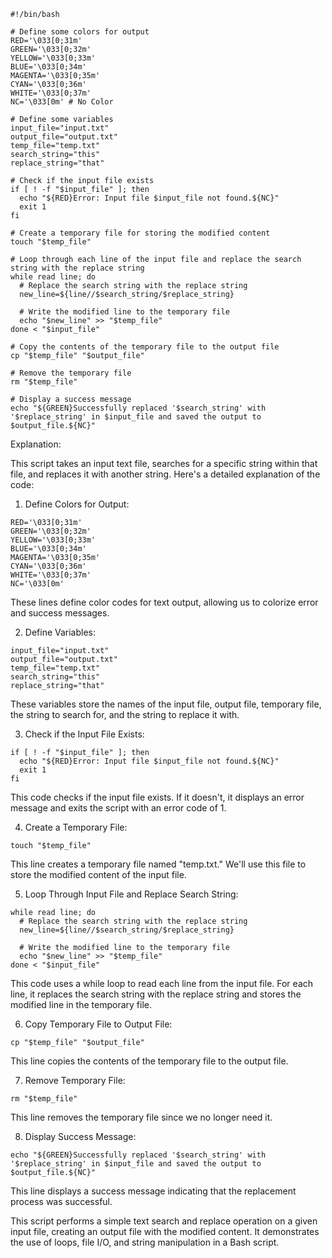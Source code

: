 ```
#!/bin/bash

# Define some colors for output
RED='\033[0;31m'
GREEN='\033[0;32m'
YELLOW='\033[0;33m'
BLUE='\033[0;34m'
MAGENTA='\033[0;35m'
CYAN='\033[0;36m'
WHITE='\033[0;37m'
NC='\033[0m' # No Color

# Define some variables
input_file="input.txt"
output_file="output.txt"
temp_file="temp.txt"
search_string="this"
replace_string="that"

# Check if the input file exists
if [ ! -f "$input_file" ]; then
  echo "${RED}Error: Input file $input_file not found.${NC}"
  exit 1
fi

# Create a temporary file for storing the modified content
touch "$temp_file"

# Loop through each line of the input file and replace the search string with the replace string
while read line; do
  # Replace the search string with the replace string
  new_line=${line//$search_string/$replace_string}

  # Write the modified line to the temporary file
  echo "$new_line" >> "$temp_file"
done < "$input_file"

# Copy the contents of the temporary file to the output file
cp "$temp_file" "$output_file"

# Remove the temporary file
rm "$temp_file"

# Display a success message
echo "${GREEN}Successfully replaced '$search_string' with '$replace_string' in $input_file and saved the output to $output_file.${NC}"
```

Explanation:

This script takes an input text file, searches for a specific string within that file, and replaces it with another string. Here's a detailed explanation of the code:

1. Define Colors for Output:

```
RED='\033[0;31m'
GREEN='\033[0;32m'
YELLOW='\033[0;33m'
BLUE='\033[0;34m'
MAGENTA='\033[0;35m'
CYAN='\033[0;36m'
WHITE='\033[0;37m'
NC='\033[0m'
```
These lines define color codes for text output, allowing us to colorize error and success messages.

2. Define Variables:

```
input_file="input.txt"
output_file="output.txt"
temp_file="temp.txt"
search_string="this"
replace_string="that"
```
These variables store the names of the input file, output file, temporary file, the string to search for, and the string to replace it with.

3. Check if the Input File Exists:

```
if [ ! -f "$input_file" ]; then
  echo "${RED}Error: Input file $input_file not found.${NC}"
  exit 1
fi
```
This code checks if the input file exists. If it doesn't, it displays an error message and exits the script with an error code of 1.

4. Create a Temporary File:

```
touch "$temp_file"
```
This line creates a temporary file named "temp.txt." We'll use this file to store the modified content of the input file.

5. Loop Through Input File and Replace Search String:

```
while read line; do
  # Replace the search string with the replace string
  new_line=${line//$search_string/$replace_string}

  # Write the modified line to the temporary file
  echo "$new_line" >> "$temp_file"
done < "$input_file"
```
This code uses a while loop to read each line from the input file. For each line, it replaces the search string with the replace string and stores the modified line in the temporary file.

6. Copy Temporary File to Output File:

```
cp "$temp_file" "$output_file"
```
This line copies the contents of the temporary file to the output file.

7. Remove Temporary File:

```
rm "$temp_file"
```
This line removes the temporary file since we no longer need it.

8. Display Success Message:

```
echo "${GREEN}Successfully replaced '$search_string' with '$replace_string' in $input_file and saved the output to $output_file.${NC}"
```
This line displays a success message indicating that the replacement process was successful.

This script performs a simple text search and replace operation on a given input file, creating an output file with the modified content. It demonstrates the use of loops, file I/O, and string manipulation in a Bash script.